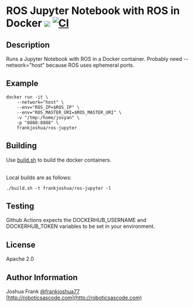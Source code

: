 # ROS Jupyter Notebook with ROS in Docker [![](https://img.shields.io/docker/pulls/frankjoshua/ros-jupyter)](https://hub.docker.com/r/frankjoshua/ros-jupyter) [![CI](https://github.com/frankjoshua/docker-ros-jupyter/workflows/CI/badge.svg)](https://github.com/frankjoshua/docker-ros-jupyter/actions)

## Description

Runs a Jupyter Notebook with ROS in a Docker container. Probably need --network="host" because ROS uses ephemeral ports.

## Example

```
docker run -it \
    --network="host" \
    --env="ROS_IP=$ROS_IP" \
    --env="ROS_MASTER_URI=$ROS_MASTER_URI" \
    -v "/tmp:/home/jovyan" \
    -p "8888:8888" \
    frankjoshua/ros-jupyter
```

## Building

Use [build.sh](build.sh) to build the docker containers.

<br>Local builds are as follows:

```
./build.sh -t frankjoshua/ros-jupyter -l
```

## Testing

Github Actions expects the DOCKERHUB_USERNAME and DOCKERHUB_TOKEN variables to be set in your environment.

## License

Apache 2.0

## Author Information

Joshua Frank [@frankjoshua77](https://www.twitter.com/@frankjoshua77)
<br>
[http://roboticsascode.com](http://roboticsascode.com)
